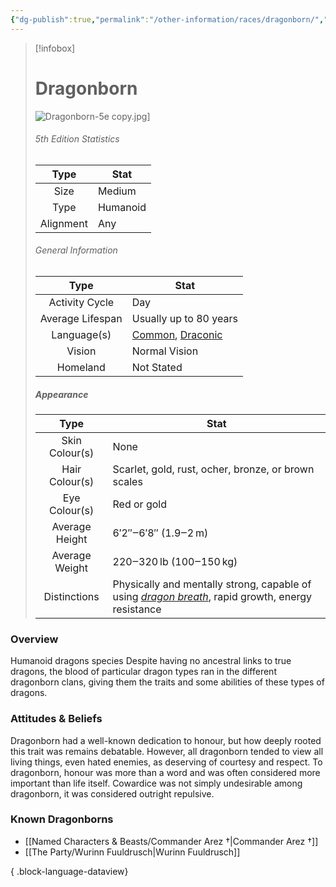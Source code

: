 ```yaml
---
{"dg-publish":true,"permalink":"/other-information/races/dragonborn/","updated":"2025-08-11T11:53:32.252+01:00"}
---
```



 >[!infobox]
> 
> #  Dragonborn
> ![Dragonborn-5e copy.jpg](/img/user/Admin/Attachments/Dragonborn-5e%20copy.jpg)]
> ###### 5th Edition Statistics
> 
>  Type | Stat |
> :----: | --- |
>  Size | Medium |
>  Type | Humanoid |
>  Alignment | Any |
>  
> ###### General Information
> Type | Stat |
>  :----: | --- |
>  Activity Cycle | Day |
>  Average Lifespan | Usually up to 80 years |
>  Language(s) | [Common](https://forgottenrealms.fandom.com/wiki/Common "Common"), [Draconic](https://forgottenrealms.fandom.com/wiki/Draconic_language "Draconic language") |
>  Vision | Normal Vision |
>  Homeland | Not Stated |
>
>##### Appearance
> Type | Stat |
>  :----: | --- |
>  Skin Colour(s) | None |
>  Hair Colour(s) | Scarlet, gold, rust, ocher, bronze, or brown scales |
>  Eye Colour(s) | Red or gold |
>  Average Height | 6′2″‒6′8″ (1.9‒2 m) |
>  Average Weight | 220‒320 lb (100‒150 kg) |
>  Distinctions | Physically and mentally strong, capable of using _[dragon breath](https://forgottenrealms.fandom.com/wiki/Dragon_breath "Dragon breath")_, rapid growth, energy resistance |


### Overview
Humanoid dragons species Despite having no ancestral links to true dragons, the blood of particular dragon types ran in the different dragonborn clans, giving them the traits and some abilities of these types of dragons. 

### Attitudes & Beliefs
Dragonborn had a well-known dedication to honour, but how deeply rooted this trait was remains debatable. However, all dragonborn tended to view all living things, even hated enemies, as deserving of courtesy and respect. To dragonborn, honour was more than a word and was often considered more important than life itself. Cowardice was not simply undesirable among dragonborn, it was considered outright repulsive.

### Known Dragonborns
- [[Named Characters & Beasts/Commander Arez †\|Commander Arez †]]
- [[The Party/Wurinn Fuuldrusch\|Wurinn Fuuldrusch]]

{ .block-language-dataview}
